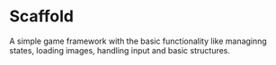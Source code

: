 # Scaffold
A simple game framework with the basic functionality like managinng states, loading images, handling input and basic structures.
